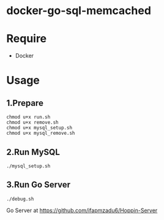 # docker-go-sql-memcached

# Require

- Docker

# Usage
## 1.Prepare
```
chmod u+x run.sh
chmod u+x remove.sh
chmod u+x mysql_setup.sh
chmod u+x mysql_remove.sh
```


## 2.Run MySQL
```
./mysql_setup.sh
```

## 3.Run Go Server
```
./debug.sh
```

Go Server at https://github.com/ifapmzadu6/Hoppin-Server

